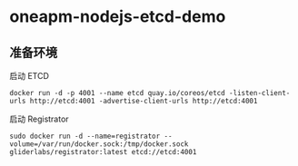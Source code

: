 # oneapm-nodejs-etcd-demo

## 准备环境

启动 ETCD

```
docker run -d -p 4001 --name etcd quay.io/coreos/etcd -listen-client-urls http://etcd:4001 -advertise-client-urls http://etcd:4001
```

启动 Registrator

```
sudo docker run -d --name=registrator --volume=/var/run/docker.sock:/tmp/docker.sock gliderlabs/registrator:latest etcd://etcd:4001
```
